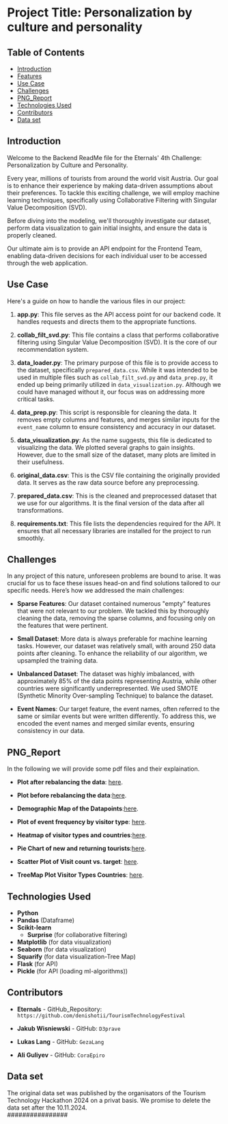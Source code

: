 # Project Title: Personalization by culture and personality 

## Table of Contents
- [Introduction](#introduction)
- [Features](#features)
- [Use Case](#usecase)
- [Challenges](#challenges)
- [PNG_Report](#pdfreport)
- [Technologies Used](#technologies-used)
- [Contributors](#contributors)
- [Data set](#dataset)

## Introduction
Welcome to the Backend ReadMe file for the Eternals' 4th Challenge: Personalization by Culture and Personality.

Every year, millions of tourists from around the world visit Austria. Our goal is to enhance their experience by making data-driven assumptions about their preferences. To tackle this exciting challenge, we will employ machine learning techniques, specifically using Collaborative Filtering with Singular Value Decomposition (SVD).

Before diving into the modeling, we'll thoroughly investigate our dataset, perform data visualization to gain initial insights, and ensure the data is properly cleaned.

Our ultimate aim is to provide an API endpoint for the Frontend Team, enabling data-driven decisions for each individual user to be accessed through the web application.


## Use Case

Here's a guide on how to handle the various files in our project:

1. **app.py**: 
   This file serves as the API access point for our backend code. It handles requests and directs them to the appropriate functions.

2. **collab_filt_svd.py**: 
   This file contains a class that performs collaborative filtering using Singular Value Decomposition (SVD). It is the core of our recommendation system.

3. **data_loader.py**: 
   The primary purpose of this file is to provide access to the dataset, specifically `prepared_data.csv`. While it was intended to be used in multiple files such as `collab_filt_svd.py` and `data_prep.py`, it ended up being primarily utilized in `data_visualization.py`. Although we could have managed without it, our focus was on addressing more critical tasks.

4. **data_prep.py**: 
   This script is responsible for cleaning the data. It removes empty columns and features, and merges similar inputs for the `event_name` column to ensure consistency and accuracy in our dataset.

5. **data_visualization.py**: 
   As the name suggests, this file is dedicated to visualizing the data. We plotted several graphs to gain insights. However, due to the small size of the dataset, many plots are limited in their usefulness.

6. **original_data.csv**: 
   This is the CSV file containing the originally provided data. It serves as the raw data source before any preprocessing.

7. **prepared_data.csv**: 
   This is the cleaned and preprocessed dataset that we use for our algorithms. It is the final version of the data after all transformations.

8. **requirements.txt**: 
   This file lists the dependencies required for the API. It ensures that all necessary libraries are installed for the project to run smoothly.

## Challenges

In any project of this nature, unforeseen problems are bound to arise. It was crucial for us to face these issues head-on and find solutions tailored to our specific needs. Here’s how we addressed the main challenges:

- **Sparse Features**: Our dataset contained numerous "empty" features that were not relevant to our problem. We tackled this by thoroughly cleaning the data, removing the sparse columns, and focusing only on the features that were pertinent.

- **Small Dataset**: More data is always preferable for machine learning tasks. However, our dataset was relatively small, with around 250 data points after cleaning. To enhance the reliability of our algorithm, we upsampled the training data.

- **Unbalanced Dataset**: The dataset was highly imbalanced, with approximately 85% of the data points representing Austria, while other countries were significantly underrepresented. We used SMOTE (Synthetic Minority Over-sampling Technique) to balance the dataset.

- **Event Names**: Our target feature, the event names, often referred to the same or similar events but were written differently. To address this, we encoded the event names and merged similar events, ensuring consistency in our data.


## PNG_Report 
In the following we will provide some pdf files and their explaination. 
- **Plot after rebalancing the data**: [here](./PNG/after.png).

- **Plot before rebalancing the data**:[here](./PNG/before.png).

- **Demographic Map of the Datapoints**:[here](./PNG/demographic_map.png).

- **Plot of event frequency by visitor type**: [here](./PNG/event_frequency.png).

- **Heatmap of visitor types and countries**:[here](./PNG/heatmap_visitor_types_country.png).

- **Pie Chart of new and returning tourists**:[here](./PNG/pie_chart_new_return.png).

- **Scatter Plot of Visit count vs. target**: [here](./PNG/scatter_visit_count_target.png).
- **TreeMap Plot Visitor Types Countries**: [here](./PNG/treemap_visitor_types_countries.png).


## Technologies Used
- **Python** 
- **Pandas**         (Dataframe)
- **Scikit-learn** 
   - **Surprise**    (for collaborative filtering)
- **Matplotlib**     (for data visualization)
- **Seaborn**        (for data visualization)
- **Squarify**       (for data visualization-Tree Map)
- **Flask**          (for API)
- **Pickle**         (for API (loading ml-algorithms))

## Contributors
- **Eternals** - GitHub_Repository: `https://github.com/denishotii/TourismTechnologyFestival`

- **Jakub Wisniewski** - GitHub: `D3prave`
- **Lukas Lang** - GitHub: `GezaLang`
- **Ali Guliyev** - GitHub: `CoraEpiro`



## Data set 
The original data set was published by the organisators of the Tourism Technology Hackathon 2024 on a privat basis. We promise to delete the data set after the 10.11.2024.  
################

